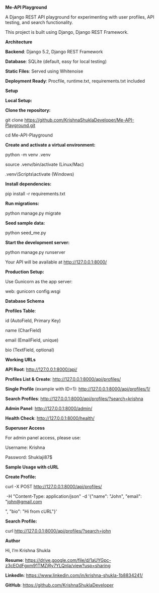 **Me-API Playground**



A Django REST API playground for experimenting with user profiles, API testing, and search functionality.

This project is built using Django, Django REST Framework.



**Architecture**



**Backend**: Django 5.2, Django REST Framework

**Database**: SQLite (default, easy for local testing)

**Static Files**: Served using Whitenoise

**Deployment Ready**: Procfile, runtime.txt, requirements.txt included



**Setup**



**Local Setup:**



**Clone the repository:**

git clone https://github.com/KrishnaShuklaDeveloper/Me-API-Playground.git



cd Me-API-Playground



**Create and activate a virtual environment:**

python -m venv .venv

source .venv/bin/activate (Linux/Mac)

.venv\\Scripts\\activate (Windows)



**Install dependencies:**

pip install -r requirements.txt



**Run migrations:**

python manage.py migrate



**Seed sample data:**

python seed\_me.py



**Start the development server:**

python manage.py runserver



Your API will be available at http://127.0.0.1:8000/



**Production Setup:**



Use Gunicorn as the app server:

web: gunicorn config.wsgi





**Database Schema**



**Profiles Table**:



id (AutoField, Primary Key)

name (CharField)

email (EmailField, unique)

bio (TextField, optional)



**Working URLs**



**API Root**: http://127.0.0.1:8000/api/



**Profiles List \& Create**: http://127.0.0.1:8000/api/profiles/



**Single Profile** (example with ID=1): http://127.0.0.1:8000/api/profiles/1/



**Search Profiles**: http://127.0.0.1:8000/api/profiles/?search=krishna



**Admin Panel**: http://127.0.0.1:8000/admin/



**Health Check**: http://127.0.0.1:8000/health/



**Superuser Access**



For admin panel access, please use:



Username: Krishna



Password: Shuklaji87$



**Sample Usage with cURL**



**Create Profile:**

curl -X POST http://127.0.0.1:8000/api/profiles/

&nbsp;-H "Content-Type: application/json" -d '{"name": "John", "email": "john@gmail.com

", "bio": "Hi from cURL"}'



**Search Profile:**

curl http://127.0.0.1:8000/api/profiles/?search=john



**Author**



Hi, I’m Krishna Shukla



**Resume**: https://drive.google.com/file/d/1aUYGpc-z3cEOdFgxm91TMZjRy7YLQnIa/view?usp=sharing



**LinkedIn**: https://www.linkedin.com/in/krishna-shukla-1b8834241/



**GitHub**: https://github.com/KrishnaShuklaDeveloper

